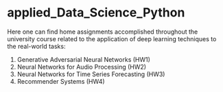 # applied_Data_Science_Python
Here one can find home assignments accomplished throughout the university course related to the application of deep learning techniques to the real-world tasks: 
1) Generative Adversarial Neural Networks (HW1)
2) Neural Networks for Audio Processing (HW2)
3) Neural Networks for Time Series Forecasting (HW3)
4) Recommender Systems (HW4)
